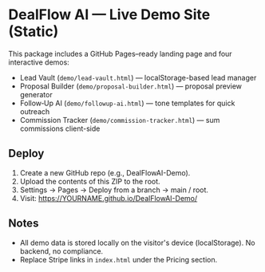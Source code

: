 
# DealFlow AI — Live Demo Site (Static)
This package includes a GitHub Pages–ready landing page and four interactive demos:
- Lead Vault (`demo/lead-vault.html`) — localStorage-based lead manager
- Proposal Builder (`demo/proposal-builder.html`) — proposal preview generator
- Follow‑Up AI (`demo/followup-ai.html`) — tone templates for quick outreach
- Commission Tracker (`demo/commission-tracker.html`) — sum commissions client-side

## Deploy
1) Create a new GitHub repo (e.g., DealFlowAI-Demo).
2) Upload the contents of this ZIP to the root.
3) Settings → Pages → Deploy from a branch → main / root.
4) Visit: https://YOURNAME.github.io/DealFlowAI-Demo/

## Notes
- All demo data is stored locally on the visitor's device (localStorage). No backend, no compliance.
- Replace Stripe links in `index.html` under the Pricing section.
